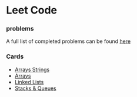 # Leet Code


### problems

A full list of completed problems can be found [here](https://github.com/369geofreeman/MITx_6.00.1x/tree/master/leetcode/problems)


### Cards

*  [Arrays Strings](https://github.com/369geofreeman/MITx_6.00.1x/tree/master/leetcode/arrays-strings)
*  [Arrays](https://github.com/369geofreeman/MITx_6.00.1x/tree/master/leetcode/arrays)
*  [Linked Lists](https://github.com/369geofreeman/MITx_6.00.1x/tree/master/leetcode/linked-lists)
*  [Stacks & Queues](https://github.com/369geofreeman/MITx_6.00.1x/tree/master/leetcode/stacks-queues)






